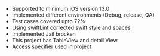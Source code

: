 - Supported to minimum iOS version 13.0
- Implemented different environments (Debug, release, QA)
- Test cases covered upto 72%
- Using swiftLint corrected swift style and spaces
- Implemented Jail brocken
- This project has TableView and detail View.
- Access specifier used in project
